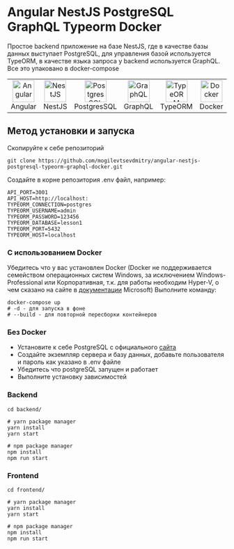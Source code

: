# Angular NestJS PostgreSQL GraphQL Typeorm Docker

Простое backend приложение на базе NestJS, где в качестве базы данных выступает PostgreSQL, для управления базой
используется TypeORM, в качестве языка запроса у backend используется GraphQL. Все это упаковано в docker-compose

<table width="100%">
  <tr>
    <td align="center" valign="middle" width="17%">
      <a href="https://angular.io/">
        <img height="50" alt="Angular" src="https://upload.wikimedia.org/wikipedia/commons/thumb/c/cf/Angular_full_color_logo.svg/1200px-Angular_full_color_logo.svg.png"/>
      </a>
      <br />
      Angular
    </td>
    <td align="center" valign="middle" width="17%">
      <a href="https://nestjs.com/">
        <img height="50" alt="NestJS" src="https://hsto.org/getpro/habr/post_images/d11/98b/ac8/d1198bac8e4ced0d89d5e5983061f418.png"/>
      </a>
      <br />
      NestJS
    </td>
    <td align="center" valign="middle" width="17%">
      <a href="https://www.postgresql.org/">
      <img height="50" alt="PostgresSQL" src="https://upload.wikimedia.org/wikipedia/commons/thumb/2/29/Postgresql_elephant.svg/640px-Postgresql_elephant.svg.png"/>
      </a>
      <br />
      PostgresSQL
    </td>
    <td align="center" valign="middle" width="17%">
      <a href="https://graphql.org/">
      <img height="50" alt="GraphQL" src="https://upload.wikimedia.org/wikipedia/commons/thumb/1/17/GraphQL_Logo.svg/1200px-GraphQL_Logo.svg.png"/>
      </a>
      <br />
      GraphQL
    </td>
    <td align="center" valign="middle" width="17%">
      <a href="https://typeorm.io/">
      <img height="50" alt="TypeORM" src="https://www.zoneofit.com/wp-content/uploads/2021/06/type-orm.png"/>
      </a>
      <br />
      TypeORM
    </td>
    <td align="center" valign="middle" width="17%">
      <a href="https://www.docker.com/">
      <img height="50" alt="Docker" src="https://d1.awsstatic.com/acs/characters/Logos/Docker-Logo_Horizontel_279x131.b8a5c41e56b77706656d61080f6a0217a3ba356d.png"/>
      </a>
      <br />
      Docker
    </td>
  </tr>
</table>

## Метод установки и запуска

Скопируйте к себе репозиторий

```shell
git clone https://github.com/mogilevtsevdmitry/angular-nestjs-postgresql-typeorm-graphql-docker.git
```

Создайте в корне репозитория .env файл, например:

```dotenv
API_PORT=3001
API_HOST=http://localhost:
TYPEORM_CONNECTION=postgres
TYPEORM_USERNAME=admin
TYPEORM_PASSWORD=123456
TYPEORM_DATABASE=lesson1
TYPEORM_PORT=5432
TYPEORM_HOST=localhost
```

### С использованием Docker

Убедитесь что у вас установлен Docker (Docker не поддерживается семейством операционных систем Windows, за исключением
Windows-Professional или Корпоративная, т.к. для работы необходим Hyper-V, о чем сказано на сайте
в [документации](https://docs.microsoft.com/ru-ru/virtualization/hyper-v-on-windows/quick-start/enable-hyper-v#check-requirements)
Microsoft)
Выполните команду:

```shell
docker-compose up
# -d - для запуска в фоне
# --build - для повторной пересборки контейнеров
```

### Без Docker

- Установите к себе PostgreSQL с официального [сайта](https://www.postgresql.org/)
- Создайте экземпляр сервера и базу данных, добавьте пользователя и пароль как указано в .env файле
- Убедитесь что postgreSQL запущен и работает
- Выполните установку зависимостей

### Backend
```shell
cd backend/

# yarn package manager
yarn install
yarn start

# npm package manager
npm install
npm run start
```

### Frontend
```shell
cd frontend/

# yarn package manager
yarn install
yarn start

# npm package manager
npm install
npm run start
```